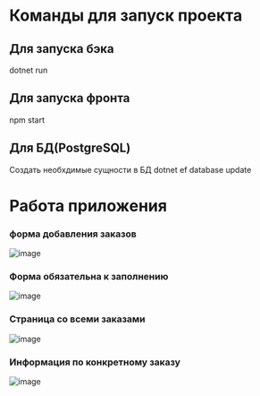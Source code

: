 # Команды для запуск проекта 
## Для запуска бэка
 dotnet run
## Для запуска фронта
npm start
## Для БД(PostgreSQL)
Создать необхдимые сущности в БД
dotnet ef database update

# Работа приложения
### форма добавления заказов
![image](https://github.com/user-attachments/assets/6de71496-6920-4bd2-8876-abc658173999)

### Форма обязательна к заполнению
![image](https://github.com/user-attachments/assets/7d920964-8a37-46b0-8496-f6fee9336a8d)

### Страница со всеми заказами
![image](https://github.com/user-attachments/assets/97d46834-58a6-4ef4-8598-75c01099f2db)

### Информация по конкретному заказу
![image](https://github.com/user-attachments/assets/ae938e6e-93b0-453e-a6b3-913ea009d1ed)

